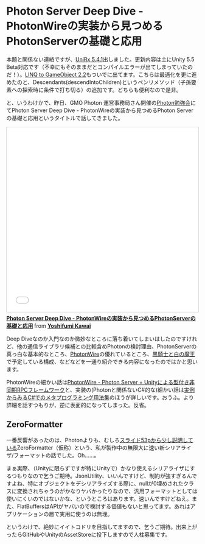 # Photon Server Deep Dive - PhotonWireの実装から見つめるPhotonServerの基礎と応用

本題と関係ない連絡ですが、[UniRx 5.4.1](https://github.com/neuecc/UniRx)出しました。更新内容は主にUnity 5.5 Beta対応です（不幸にもそのままだとコンパイルエラーが出てしまっていたのだ！）。[LINQ to GameObject 2.2](https://github.com/neuecc/LINQ-to-GameObject-for-Unity)もついでに出てます。こちらは最適化を更に進めたのと、Descendants(descendIntoChildren)というベンリメソッド（子孫要素への探索時に条件で打ち切る）の追加です。どちらも便利なので是非。  

と、いうわけかで、昨日、GMO Photon 運営事務局さん開催の[Photon勉強会](https://atnd.org/events/80089)にてPhoton Server Deep Dive - PhotonWireの実装から見つめるPhoton Serverの基礎と応用というタイトルで話してきました。

<iframe src="//www.slideshare.net/slideshow/embed_code/key/JaxJQUINL22sDc" width="595" height="485" frameborder="0" marginwidth="0" marginheight="0" scrolling="no" style="border:1px solid #CCC; border-width:1px; margin-bottom:5px; max-width: 100%;" allowfullscreen> </iframe> <div style="margin-bottom:5px"> <strong> <a href="//www.slideshare.net/neuecc/photon-server-deep-dive-photonwirephotonserver" title="Photon Server Deep Dive - PhotonWireの実装から見つめるPhotonServerの基礎と応用" target="_blank">Photon Server Deep Dive - PhotonWireの実装から見つめるPhotonServerの基礎と応用</a> </strong> from <strong><a href="//www.slideshare.net/neuecc" target="_blank">Yoshifumi Kawai</a></strong> </div>

Deep Diveなのか入門なのか微妙なところに落ち着いてしまいはしたのですけれど、他の通信ライブラリ候補との比較含めPhotonの検討理由、PhotonServerの真っ白な基本的なところ、[PhotonWire](https://github.com/neuecc/PhotonWire)の優れているところ、[黒騎士と白の魔王](https://kuro-kishi.jp/)で予定している構成、などなどを一通り紹介できる内容になったのではかと思います。

PhotonWireの細かい話は[PhotonWire - Photon Server + Unityによる型付き非同期RPCフレームワーク](http://neue.cc/2016/05/31_531.html)と、実装の(Photonと関係ないC#的な)細かい話は[実例からみるC#でのメタプログラミング用法集](http://neue.cc/2015/09/29_517.html)のほうが詳しいです。おうふ。より詳細を話すつもりが、逆に表面的になってしまった。反省。

ZeroFormatter
---
一番反響があったのは、Photonよりも、むしろ[スライド53pから少し説明している](http://www.slideshare.net/neuecc/photon-server-deep-dive-photonwirephotonserver#53)ZeroFormatter（仮称）という、私が製作中の無限大に速い新シリアライザ/フォーマットの話でした。Oh……。

まぁ実際、（Unityに限らずですが特にUnityで）かなり使えるシリアライザにするつもりなので乞うご期待。JsonUtility、いいんですけど、制約が強すぎるんですよね、特にオブジェクトをデシリアライズする際に、nullが0埋めされたクラスに変換されちゃうのがかなりヤバかったりなので、汎用フォーマットとしては使いにくいのではないかな、というところはあります。速いんですけどねえ。また、FlatBuffersはAPIがヤバいので検討する価値もないと思ってます。あれはアプリケーションの層で実用に使うのは無理。

というわけで、絶妙にイイトコドリを目指してますので、乞うご期待。出来上がったらGitHubやUnityのAssetStoreに投下しますので人柱募集です。